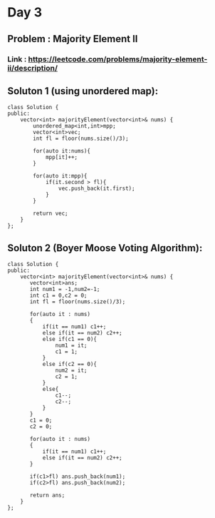 

# Day 3

## Problem : Majority Element II

### Link : https://leetcode.com/problems/majority-element-ii/description/

## Soluton 1 (using unordered map): 

```
class Solution {
public:
    vector<int> majorityElement(vector<int>& nums) {
        unordered_map<int,int>mpp;
        vector<int>vec;
        int fl = floor(nums.size()/3);

        for(auto it:nums){
            mpp[it]++;
        }

        for(auto it:mpp){
            if(it.second > fl){
                vec.push_back(it.first);
            }
        }

        return vec;
    }
};
```

## Soluton 2 (Boyer Moose Voting Algorithm): 

```
class Solution {
public:
    vector<int> majorityElement(vector<int>& nums) {
       vector<int>ans;
       int num1 = -1,num2=-1;
       int c1 = 0,c2 = 0;
       int fl = floor(nums.size()/3);

       for(auto it : nums)
       {
           if(it == num1) c1++;
           else if(it == num2) c2++;
           else if(c1 == 0){
               num1 = it;
               c1 = 1;
           }
           else if(c2 == 0){
               num2 = it;
               c2 = 1;
           }
           else{
               c1--;
               c2--;
           }
       }
       c1 = 0;
       c2 = 0;

       for(auto it : nums)
       {
           if(it == num1) c1++;
           else if(it == num2) c2++;
       }

       if(c1>fl) ans.push_back(num1);
       if(c2>fl) ans.push_back(num2);

       return ans;
    }
};
```


